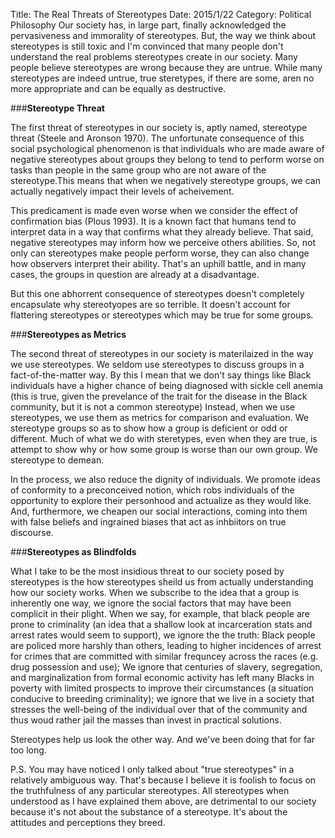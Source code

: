 Title: The Real Threats of Stereotypes
Date: 2015/1/22
Category: Political Philosophy
Our society has, in large part, finally acknowledged the pervasiveness and immorality of stereotypes. But, the way we think about stereotypes is still toxic and I'm convinced that many people don't understand the real problems stereotypes create in our society. Many people believe stereotypes are wrong because they are untrue. While many stereotypes are indeed untrue, true steretypes, if there are some, aren no more appropriate and can be equally as destructive.

###**Stereotype Threat**

The first threat of stereotypes in our society is, aptly named, stereotype threat (Steele and Aronson 1970). The unfortunate consequence of this social psychological phenomenon is that individuals who are made aware of negative stereotypes about groups they belong to tend to perform worse on tasks than people in the same group who are not aware of the stereotype.This means that when we negatively stereotype groups, we can actually negatively impact their levels of acheivement. 

This predicament is made even worse when we consider the effect of confirmation bias (Plous 1993). It is a known fact that humans tend to interpret data in a way that confirms what they already believe. That said, negative stereotypes may inform how we perceive others abilities. So, not only can stereotypes make people perform worse, they can also change how observers interpret their ability. That's an uphill battle, and in many cases, the groups in question are already at a disadvantage.

But this one abhorrent consequence of stereotypes doesn't completely encapsulate why stereotyopes are so terrible. It doesn't account for flattering stereotypes or stereotypes which may be true for some groups.

###**Stereotypes as Metrics**

The second threat of stereotypes in our society is materilaized in the way we use stereotypes. We seldom use stereotypes to discuss groups in a fact-of-the-matter way. By this I mean that we don't say things like Black individuals have a higher chance of being diagnosed with sickle cell anemia (this is true, given the prevelance of the trait for the disease in the Black community, but it is not a common stereotype) Instead, when we use stereotypes, we use them as metrics for comparison and evaluation. We stereotype groups so as to show how a group is deficient or odd or different. Much of what we do with steretypes, even when they are true, is attempt to show why or how some group is worse than our own group. We stereotype to demean.

In the process, we also reduce the dignity of individuals. We promote ideas of conformity to a preconceived notion, which robs individuals of the opportunity to explore their personhood and actualize as they would like. And, furthermore, we cheapen our social interactions, coming into them with false beliefs and ingrained biases that act as inhbiitors on true discourse.

###**Stereotypes as Blindfolds**

What I take to be the most insidious threat to our society posed by stereotypes is the how stereotypes sheild us from actually understanding how our society works. When we subscribe to the idea that a group is inherently one way, we ignore the social factors that may have been complicit in their plight. When we say, for example, that black people are prone to criminality (an idea that a shallow look at incarceration stats and arrest rates would seem to support), we ignore the the truth: Black people are policed more harshly than others, leading to higher incidences of arrest for crimes that are committed with similar frequncey across the races (e.g. drug possession and use); We ignore that centuries of slavery, segregation, and marginalization from formal economic activity has left many Blacks in poverty with limited prospects to improve their circumstances (a situation conducive to breeding criminality); we ignore that we live in a society that stresses the well-being of the individual over that of the community and thus woud rather jail the masses than invest in practical solutions.

Stereotypes help us look the other way. And we've been doing that for far too long.

P.S. You may have noticed I only talked about "true stereotypes" in a relatively ambiguous way. That's because I believe it is foolish to focus on the truthfulness of any particular stereotypes. All stereotypes when understood as I have explained them above, are detrimental to our society because it's not about the substance of a stereotype. It's about the attitudes and perceptions they breed.

